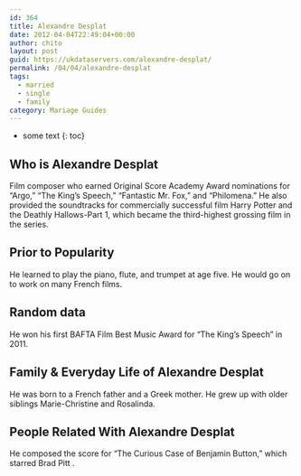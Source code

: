 ```yaml
---
id: 364
title: Alexandre Desplat
date: 2012-04-04T22:49:04+00:00
author: chito
layout: post
guid: https://ukdataservers.com/alexandre-desplat/
permalink: /04/04/alexandre-desplat  
tags:
  - married
  - single
  - family
category: Mariage Guides
---
```


* some text
{: toc}


## Who is  Alexandre Desplat



Film composer who earned Original Score Academy Award nominations for &#8220;Argo,&#8221; &#8220;The King&#8217;s Speech,&#8221; &#8220;Fantastic Mr. Fox,&#8221; and &#8220;Philomena.&#8221; He also provided the soundtracks for commercially successful film Harry Potter and the Deathly Hallows-Part 1, which became the third-highest grossing film in the series.

      
      
      
## Prior to Popularity 



He learned to play the piano, flute, and trumpet at age five. He would go on to work on many French films.

      
      
      
## Random data 



He won his first BAFTA Film Best Music Award for &#8220;The King&#8217;s Speech&#8221; in 2011.

      
      
      
## Family & Everyday Life of Alexandre Desplat



He was born to a French father and a Greek mother. He grew up with older siblings Marie-Christine and Rosalinda.

      
      
      
## People Related With  Alexandre Desplat



He composed the score for &#8220;The Curious Case of Benjamin Button,&#8221; which starred Brad Pitt .

      
    
  



    
    
  
